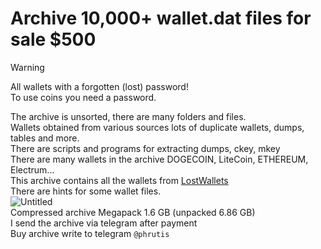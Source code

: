 # Archive 10,000+ wallet.dat files for sale $500

> [!WARNING]
> All wallets with a forgotten (lost) password!<br>
> To use coins you need a password.

The archive is unsorted, there are many folders and files.<br>
Wallets obtained from various sources lots of duplicate wallets, dumps, tables and more.<br>
There are scripts and programs for extracting dumps, ckey, mkey<br>
There are many wallets in the archive DOGECOIN, LiteCoin, ETHEREUM, Electrum...<br>
This archive contains all the wallets from [LostWallets](https://github.com/phrutis/LostWallets)<br>
There are hints for some wallet files.<br>
![Untitled](https://github.com/phrutis/wallet.dat/assets/140947743/2577a74f-5b2a-4d31-b552-639154472bd9)<br>
Compressed archive Megapack 1.6 GB (unpacked 6.86 GB)<br>
I send the archive via telegram after payment<br>
Buy archive write to telegram ```@phrutis``` <br><br>

